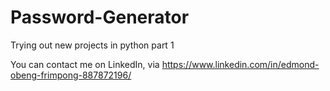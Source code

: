 # Password-Generator

Trying out new projects in python part 1

You can contact me on LinkedIn, via https://www.linkedin.com/in/edmond-obeng-frimpong-887872196/
